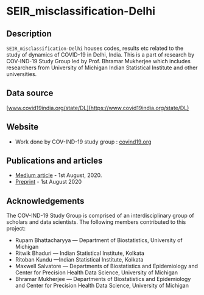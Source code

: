 # SEIR_misclassification-Delhi

## Description
`SEIR_misclassification-Delhi` houses codes, results etc related to the study of dynamics of COVID-19 in Delhi, India. This is a part of research by COV-IND-19 Study Group led by Prof. Bhramar Mukherjee which includes researchers from University of Michigan Indian Statistical Institute and other universities.  

## Data source
[www.covid19india.org/state/DL](https://www.covid19india.org/state/DL)

## Website
* Work done by COV-IND-19 study group : [covind19.org](https://umich-biostatistics.shinyapps.io/covid19/) 

## Publications and articles 
* [Medium article](https://medium.com/@covind_19/what-can-we-learn-from-the-delhi-seroprevalence-study-and-a-single-number-that-was-reported-45e4cf185357) - 1st August, 2020.
* [Preprint](https://sph.umich.edu/precision-health-data-science/research/pdf/Serology_Paper.pdf) - 1st August 2020


## Acknowledgements
The COV-IND-19 Study Group is comprised of an interdisciplinary group of scholars and data scientists. The following members contributed to this project:
* Rupam Bhattacharyya — Department of Biostatistics, University of Michigan
* Ritwik Bhaduri — Indian Statistical Institute, Kolkata
* Ritoban Kundu —Indian Statistical Institute, Kolkata
* Maxwell Salvatore — Departments of Biostatistics and Epidemiology and Center for Precision Health Data Science, University of Michigan
* Bhramar Mukherjee — Departments of Biostatistics and Epidemiology and Center for Precision Health Data Science, University of Michigan
